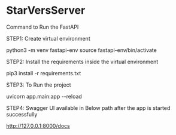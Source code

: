 # StarVersServer
Command to Run the FastAPI

STEP1: Create virtual environment

python3 -m venv fastapi-env
source fastapi-env/bin/activate

STEP2: Install the requirements inside the virtual environment

pip3 install -r requirements.txt

STEP3: To Run the project

uvicorn app.main:app --reload

STEP4: Swagger UI available in Below path after the app is started successfully

http://127.0.0.1:8000/docs